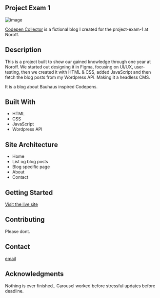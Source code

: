 ## Project Exam 1

![image](https://github.com/donnybrilliant/Portfolio-1/blob/main/assets/images/project-exam-1-header.png)

[Codepen Collector](https://daniel-vier-project-exam-1.netlify.app/) is a fictional blog I created for the project-exam-1 at Noroff.

## Description

This is a project built to show our gained knowledge through one year at Noroff.
We started out designing it in Figma, focusing on UI/UX, user-testing, then we created it with HTML & CSS, added JavaScript and then fetch the blog posts from my Wordpress API. Making it a headless CMS.

It is a blog about Bauhaus inspired Codepens.

## Built With

- HTML
- CSS
- JavaScript
- Wordpress API

## Site Architecture

- Home
- List og blog posts
- Blog specific page
- About
- Contact

## Getting Started

[Visit the live site](https://daniel-vier-project-exam-1.netlify.app/)

## Contributing

Please dont.

## Contact

[email](mailto:daniel.vier@gmail.com)

## Acknowledgments

Nothing is ever finished..
Carousel worked before stressful updates before deadline.
